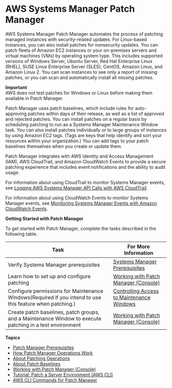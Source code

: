 # AWS Systems Manager Patch Manager<a name="systems-manager-patch"></a>

AWS Systems Manager Patch Manager automates the process of patching managed instances with security\-related updates\. For Linux\-based instances, you can also install patches for nonsecurity updates\. You can patch fleets of Amazon EC2 instances or your on\-premises servers and virtual machines \(VMs\) by operating system type\. This includes supported versions of Windows Server, Ubuntu Server, Red Hat Enterprise Linux \(RHEL\), SUSE Linux Enterprise Server \(SLES\), CentOS, Amazon Linux, and Amazon Linux 2\. You can scan instances to see only a report of missing patches, or you can scan and automatically install all missing patches\. 

**Important**  
AWS does not test patches for Windows or Linux before making them available in Patch Manager\.

Patch Manager uses patch baselines, which include rules for auto\-approving patches within days of their release, as well as a list of approved and rejected patches\. You can install patches on a regular basis by scheduling patching to run as a Systems Manager Maintenance Window task\. You can also install patches individually or to large groups of instances by using Amazon EC2 tags\. \(Tags are keys that help identify and sort your resources within your organization\.\) You can add tags to your patch baselines themselves when you create or update them\. 

Patch Manager integrates with AWS Identity and Access Management \(IAM\), AWS CloudTrail, and Amazon CloudWatch Events to provide a secure patching experience that includes event notifications and the ability to audit usage\.

For information about using CloudTrail to monitor Systems Manager events, see [Logging AWS Systems Manager API Calls with AWS CloudTrail](monitoring-cloudtrail-logs.md)\.

For information about using CloudWatch Events to monitor Systems Manager events, see [Monitoring Systems Manager Events with Amazon CloudWatch Events](monitoring-cloudwatch-events.md)\.

**Getting Started with Patch Manager**

To get started with Patch Manager, complete the tasks described in the following table\.


| Task | For More Information | 
| --- | --- | 
|  Verify Systems Manager prerequisites  |  [Systems Manager Prerequisites](systems-manager-prereqs.md)  | 
|  Learn how to set up and configure patching  |  [Working with Patch Manager \(Console\)](sysman-patch-working.md)  | 
| Configure permissions for Maintenance Windows\(Required if you intend to use this feature when patching\.\) | [Controlling Access to Maintenance Windows](sysman-maintenance-permissions.md) | 
|  Create patch baselines, patch groups, and a Maintenance Window to execute patching in a test environment  |  [Working with Patch Manager \(Console\)](sysman-patch-working.md)  | 

**Topics**
+ [Patch Manager Prerequisites](patch-manager-prerequisites.md)
+ [How Patch Manager Operations Work](patch-manager-how-it-works.md)
+ [About Patching Operations](about-patching-operations.md)
+ [About Patch Baselines](about-patch-baselines.md)
+ [Working with Patch Manager \(Console\)](sysman-patch-working.md)
+ [Tutorial: Patch a Server Environment \(AWS CLI\)](sysman-patch-cliwalk.md)
+ [AWS CLI Commands for Patch Manager](patch-manager-cli-commands.md)